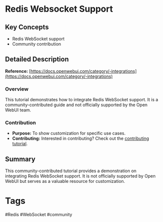# Redis Websocket Support

## Key Concepts
- Redis WebSocket support
- Community contribution

## Detailed Description

**Reference:** [https://docs.openwebui.com/category/-integrations](https://docs.openwebui.com/category/-integrations)

### Overview
This tutorial demonstrates how to integrate Redis WebSocket support. It is a community-contributed guide and not officially supported by the Open WebUI team.

### Contribution
- **Purpose:** To show customization for specific use cases.
- **Contributing:** Interested in contributing? Check out the [contributing tutorial](https://docs.openwebui.com/category/-integrations).

## Summary

This community-contributed tutorial provides a demonstration on integrating Redis WebSocket support. It is not officially supported by Open WebUI but serves as a valuable resource for customization.

# Tags
#Redis #WebSocket #community